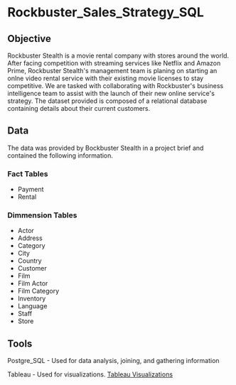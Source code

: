 # Rockbuster_Sales_Strategy_SQL
## Objective
Rockbuster Stealth is a movie rental company with stores around the world. After facing competition with streaming services like Netflix and Amazon Prime, Rockbuster Stealth's management team is planing on starting an onlne video rental service with their existing movie licenses to stay competitive.
We are tasked with collaborating with Rockbuster's business intelligence team to assist with the launch of their new online service's strategy. The dataset provided is composed of a relational database containing details about their current customers.
## Data
The data was provided by Bockbuster Stealth in a project brief and contained the following information.
### Fact Tables
* Payment
* Rental
### Dimmension Tables
* Actor
* Address
* Category
* City
* Country
* Customer
* Film
* Film Actor
* Film Category
* Inventory
* Language
* Staff
* Store
## Tools
Postgre_SQL - Used for data analysis, joining, and gathering information

Tableau - Used for visualizations. [Tableau Visualizations](https://public.tableau.com/app/profile/michael.smith3758/viz/3_10_16878406004670/RentalsbyRatings?publish=yes)
